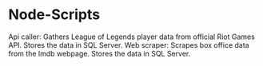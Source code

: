 # Node-Scripts

Api caller: Gathers League of Legends player data from official Riot Games API. Stores the data in SQL Server.
Web scraper: Scrapes box office data from the Imdb webpage. Stores the data in SQL Server. </br>

